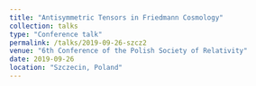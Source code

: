 ```yaml
---
title: "Antisymmetric Tensors in Friedmann Cosmology"
collection: talks
type: "Conference talk"
permalink: /talks/2019-09-26-szcz2
venue: "6th Conference of the Polish Society of Relativity"
date: 2019-09-26
location: "Szczecin, Poland"
---
```

